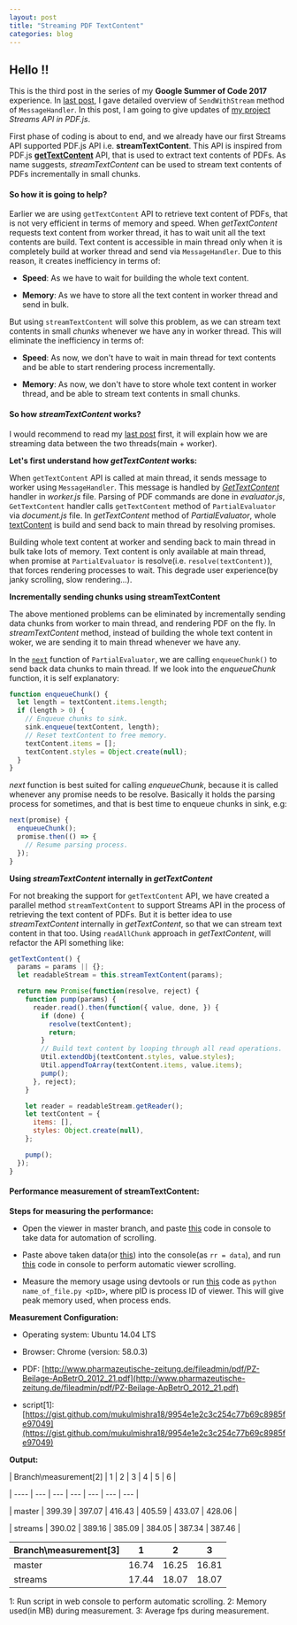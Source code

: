 ```yaml
---
layout: post
title: "Streaming PDF TextContent"
categories: blog
---
```


## Hello !!

This is the third post in the series of my **Google Summer of Code 2017** experience. In [last post](http://mukulmishra.me/blog/sendWithStream-in-PDF.js/), I gave detailed overview of `SendWithStream` method of `MessageHandler`. In this post, I am going to give updates of [my project](https://github.com/mozilla/pdf.js/projects/4) _Streams API in PDF.js_.

First phase of coding is about to end, and we already have our first Streams API supported PDF.js API i.e. **streamTextContent**. This API is inspired from PDF.js [**getTextContent**](https://github.com/mozilla/pdf.js/blob/master/src/display/api.js#L958) API, that is used to extract text contents of PDFs. As name suggests, _streamTextContent_ can be used to stream text contents of PDFs incrementally in small chunks.

#### So how it is going to help?

Earlier we are using `getTextContent` API to retrieve text content of PDFs, that is not very efficient in terms of memory and speed. When _getTextContent_ requests text content from worker thread, it has to wait unit all the text contents are build. Text content is accessible in main thread only when it is completely build at worker thread and send via `MessageHandler`. Due to this reason, it creates inefficiency in terms of:

- **Speed**: As we have to wait for building the whole text content.

- **Memory**: As we have to store all the text content in worker thread and send in bulk.


But using `streamTextContent` will solve this problem, as we can stream text contents in small _chunks_ whenever we have any in worker thread. This will eliminate the inefficiency in terms of:

- **Speed**: As now, we don't have to wait in main thread for text contents and be able to start rendering process incrementally.

- **Memory**: As now, we don't have to store whole text content in worker thread, and be able to stream text contents in small chunks.

#### So how _streamTextContent_ works?

I would recommend to read my [last post](http://mukulmishra.me/blog/sendWithStream-in-PDF.js/) first, it will explain how we are streaming data between the two threads(main + worker).

**Let's first understand how _getTextContent_ works:**

When `getTextContent` API is called at main thread, it sends message to worker using `MessageHandler`.
This message is handled by _[GetTextContent](https://github.com/mozilla/pdf.js/blob/master/src/core/worker.js#L877)_ handler in _worker.js_ file. Parsing of PDF commands are done in _evaluator.js_, `GetTextContent` handler calls `getTextContent` method of `PartialEvaluator` via _document.js_ file. In _getTextContent_ method of _PartialEvaluator_, whole [textContent](https://github.com/mozilla/pdf.js/blob/master/src/core/evaluator.js#L1188) is build and send back to main thread by resolving promises.

Building whole text content at worker and sending back to main thread in bulk take lots of memory. Text content is only available at main thread, when promise at `PartialEvaluator` is resolve(i.e. `resolve(textContent)`), that forces rendering processes to wait. This degrade user experience(by janky scrolling, slow rendering...).


**Incrementally sending chunks using streamTextContent**

The above mentioned problems can be eliminated by incrementally sending data chunks from worker to main thread, and rendering PDF on the fly. In _streamTextContent_ method, instead of building the whole text content in woker, we are sending it to main thread whenever we have any.

In the [`next`](https://github.com/mozilla/pdf.js/blob/master/src/core/evaluator.js#L1433) function of `PartialEvaluator`, we are calling `enqueueChunk()` to send back data chunks to main thread. If we look into the _enqueueChunk_ function, it is self explanatory:

```javascript
function enqueueChunk() {
  let length = textContent.items.length;
  if (length > 0) {
    // Enqueue chunks to sink.
    sink.enqueue(textContent, length);
    // Reset textContent to free memory.
    textContent.items = [];
    textContent.styles = Object.create(null);
  }
}
```

_next_ function is best suited for calling _enqueueChunk_, because it is called whenever any promise needs to be resolve. Basically it holds the parsing process for sometimes, and that is best time to enqueue chunks in sink, e.g:

```javascript
next(promise) {
  enqueueChunk();
  promise.then(() => {
    // Resume parsing process.
  });
}
```

**Using _streamTextContent_ internally in _getTextContent_**

For not breaking the support for `getTextContent` API, we have created a parallel method `streamTextContent` to support Streams API in the process of retrieving the text content of PDFs. But it is better idea to use _streamTextContent_ internally in _getTextContent_, so that we can stream text content in that too. Using `readAllChunk` approach in _getTextContent_, will refactor the API something like:

```javascript
getTextContent() {
  params = params || {};
  let readableStream = this.streamTextContent(params);

  return new Promise(function(resolve, reject) {
    function pump(params) {
      reader.read().then(function({ value, done, }) {
        if (done) {
          resolve(textContent);
          return;
        }
        // Build text content by looping through all read operations.
        Util.extendObj(textContent.styles, value.styles);
        Util.appendToArray(textContent.items, value.items);
        pump();
      }, reject);
    }

    let reader = readableStream.getReader();
    let textContent = {
      items: [],
      styles: Object.create(null),
    };

    pump();
  });
}
```

#### Performance measurement of streamTextContent:

**Steps for measuring the performance:**

- Open the viewer in master branch, and paste [this](https://gist.github.com/mukulmishra18/831e74fc0d49398f3172c5af0c6c4afc) code in console to take data for automation of scrolling.

- Paste above taken data(or [this](https://gist.github.com/mukulmishra18/784136c6b75dacf6043c38d18039d0d5)) into the console(as `rr = data`), and run [this](https://gist.github.com/mukulmishra18/19e53e31fb89ce704866a7e2ad06d3a5) code in console to perform automatic viewer scrolling.

- Measure the memory usage using devtools or run [this](https://gist.github.com/mukulmishra18/18635de4c82522bde3e7c4c0761f3365) code as `python name_of_file.py <pID>`, where pID is process ID of viewer. This will give peak memory used, when process ends.


**Measurement Configuration:**

- Operating system: Ubuntu 14.04 LTS

- Browser: Chrome (version: 58.0.3)

- PDF: [http://www.pharmazeutische-zeitung.de/fileadmin/pdf/PZ-Beilage-ApBetrO_2012_21.pdf](http://www.pharmazeutische-zeitung.de/fileadmin/pdf/PZ-Beilage-ApBetrO_2012_21.pdf)

- script[1]: [https://gist.github.com/mukulmishra18/9954e1e2c3c254c77b69c8985fe97049](https://gist.github.com/mukulmishra18/9954e1e2c3c254c77b69c8985fe97049)

**Output:**

| Branch\measurement[2] | 1 | 2 | 3 | 4 | 5 | 6 |

| ---- | --- | --- | --- | --- | --- | --- |

| master | 399.39 | 397.07 | 416.43 | 405.59 | 433.07 | 428.06 |

| streams | 390.02 | 389.16 | 385.09 | 384.05 | 387.34 | 387.46 |


| Branch\measurement[3] | 1 | 2 | 3 |
| ---- | --- | --- | --- |
| master | 16.74 | 16.25 | 16.81 |
| streams | 17.44 | 18.07 | 18.07 |


1: Run script in web console to perform automatic scrolling.
2: Memory used(in MB) during measurement.
3: Average fps during measurement.